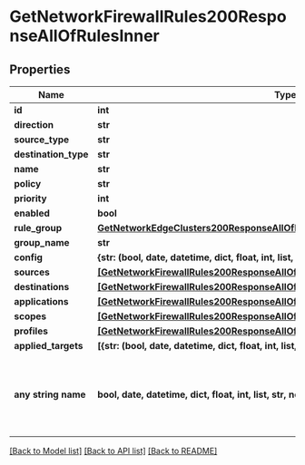 # GetNetworkFirewallRules200ResponseAllOfRulesInner


## Properties
Name | Type | Description | Notes
------------ | ------------- | ------------- | -------------
**id** | **int** |  | [optional] 
**direction** | **str** |  | [optional] 
**source_type** | **str** |  | [optional] 
**destination_type** | **str** |  | [optional] 
**name** | **str** |  | [optional] 
**policy** | **str** |  | [optional] 
**priority** | **int** |  | [optional] 
**enabled** | **bool** |  | [optional] 
**rule_group** | [**GetNetworkEdgeClusters200ResponseAllOfNetworkEdgeClustersInnerTenantsInner**](GetNetworkEdgeClusters200ResponseAllOfNetworkEdgeClustersInnerTenantsInner.md) |  | [optional] 
**group_name** | **str** |  | [optional] 
**config** | **{str: (bool, date, datetime, dict, float, int, list, str, none_type)}** |  | [optional] 
**sources** | [**[GetNetworkFirewallRules200ResponseAllOfRulesInnerSourcesInner]**](GetNetworkFirewallRules200ResponseAllOfRulesInnerSourcesInner.md) |  | [optional] 
**destinations** | [**[GetNetworkFirewallRules200ResponseAllOfRulesInnerSourcesInner]**](GetNetworkFirewallRules200ResponseAllOfRulesInnerSourcesInner.md) |  | [optional] 
**applications** | [**[GetNetworkFirewallRules200ResponseAllOfRulesInnerSourcesInner]**](GetNetworkFirewallRules200ResponseAllOfRulesInnerSourcesInner.md) |  | [optional] 
**scopes** | [**[GetNetworkFirewallRules200ResponseAllOfRulesInnerSourcesInner]**](GetNetworkFirewallRules200ResponseAllOfRulesInnerSourcesInner.md) |  | [optional] 
**profiles** | [**[GetNetworkFirewallRules200ResponseAllOfRulesInnerSourcesInner]**](GetNetworkFirewallRules200ResponseAllOfRulesInnerSourcesInner.md) |  | [optional] 
**applied_targets** | **[{str: (bool, date, datetime, dict, float, int, list, str, none_type)}]** |  | [optional] 
**any string name** | **bool, date, datetime, dict, float, int, list, str, none_type** | any string name can be used but the value must be the correct type | [optional]

[[Back to Model list]](../README.md#documentation-for-models) [[Back to API list]](../README.md#documentation-for-api-endpoints) [[Back to README]](../README.md)



